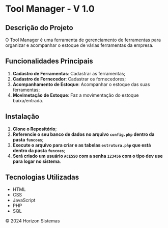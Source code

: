 # Tool Manager - V 1.0

## Descrição do Projeto
O Tool Manager é uma ferramenta de gerenciamento de ferramentas para organizar e acompanhar o estoque de várias ferramentas da empresa.

## Funcionalidades Principais
1. **Cadastro de Ferramentas**: Cadastrar as ferramentas;
2. **Cadastro de Fornecedor**: Cadastrar os fornecedores;
3. **Acompanhamento de Estoque**: Acompanhar o estoque das suas ferramentas;
4. **Movimetação de Estoque**: Faz a movimentação do estoque baixa/entrada.

## Instalação
1. **Clone o Repositório**;
2. **Referencie o seu banco de dados no arquivo `config.php` dentro da pasta `funcoes`**;
3. **Execute o arquivo para criar e as tabelas `estrutura.php` que está dentro da pasta `funcoes`**;
4. **Será criado um usuário `ACESSO` com a senha `123456` com o tipo dev use para logar no sistema**.

## Tecnologias Utilizadas
- HTML
- CSS
- JavaScript
- PHP
- SQL

© 2024 Horizon Sistemas
